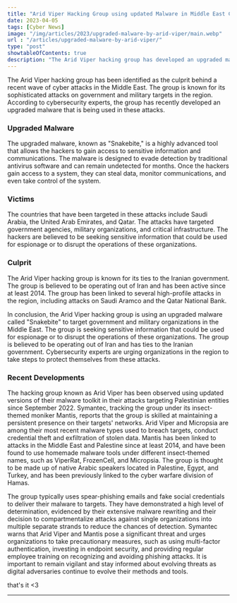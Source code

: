 ```yaml
---
title: "Arid Viper Hacking Group using updated Malware in Middle East Cyber Attacks"
date: 2023-04-05
tags: [Cyber News]
image: "/img/articles/2023/upgraded-malware-by-arid-viper/main.webp"
url : "/articles/upgraded-malware-by-arid-viper/"
type: "post"
showtableOfContents: true
description: "The Arid Viper hacking group has developed an upgraded malware which is being used in recent cyber attacks in the Middle East. Learn more in this article."
---
```


The Arid Viper hacking group has been identified as the culprit behind a recent wave of cyber attacks in the Middle East. The group is known for its sophisticated attacks on government and military targets in the region. According to cybersecurity experts, the group has recently developed an upgraded malware that is being used in these attacks.

### Upgraded Malware
The upgraded malware, known as "Snakebite," is a highly advanced tool that allows the hackers to gain access to sensitive information and communications. The malware is designed to evade detection by traditional antivirus software and can remain undetected for months. Once the hackers gain access to a system, they can steal data, monitor communications, and even take control of the system.

### Victims
The countries that have been targeted in these attacks include Saudi Arabia, the United Arab Emirates, and Qatar. The attacks have targeted government agencies, military organizations, and critical infrastructure. The hackers are believed to be seeking sensitive information that could be used for espionage or to disrupt the operations of these organizations.

### Culprit
The Arid Viper hacking group is known for its ties to the Iranian government. The group is believed to be operating out of Iran and has been active since at least 2014. The group has been linked to several high-profile attacks in the region, including attacks on Saudi Aramco and the Qatar National Bank.


In conclusion, the Arid Viper hacking group is using an upgraded malware called "Snakebite" to target government and military organizations in the Middle East. The group is seeking sensitive information that could be used for espionage or to disrupt the operations of these organizations. The group is believed to be operating out of Iran and has ties to the Iranian government. Cybersecurity experts are urging organizations in the region to take steps to protect themselves from these attacks.

### Recent Developments

The hacking group known as Arid Viper has been observed using updated versions of their malware toolkit in their attacks targeting Palestinian entities since September 2022. Symantec, tracking the group under its insect-themed moniker Mantis, reports that the group is skilled at maintaining a persistent presence on their targets' networks. Arid Viper and Micropsia are among their most recent malware types used to breach targets, conduct credential theft and exfiltration of stolen data. Mantis has been linked to attacks in the Middle East and Palestine since at least 2014, and have been found to use homemade malware tools under different insect-themed names, such as ViperRat, FrozenCell, and Micropsia. The group is thought to be made up of native Arabic speakers located in Palestine, Egypt, and Turkey, and has been previously linked to the cyber warfare division of Hamas.

The group typically uses spear-phishing emails and fake social credentials to deliver their malware to targets. They have demonstrated a high level of determination, evidenced by their extensive malware rewriting and their decision to compartmentalize attacks against single organizations into multiple separate strands to reduce the chances of detection. Symantec warns that Arid Viper and Mantis pose a significant threat and urges organizations to take precautionary measures, such as using multi-factor authentication, investing in endpoint security, and providing regular employee training on recognizing and avoiding phishing attacks. It is important to remain vigilant and stay informed about evolving threats as digital adversaries continue to evolve their methods and tools.

that's it <3

---

  